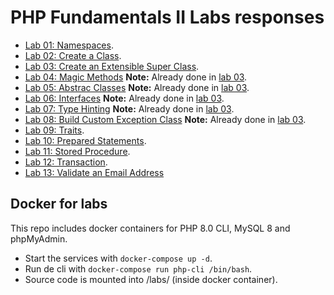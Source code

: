 # PHP Fundamentals II Labs responses

- [Lab 01: Namespaces](/01-Namespace/README.md).
- [Lab 02: Create a Class](/02-Create_a_Class/).
- [Lab 03: Create an Extensible Super Class](/03-Create_an_Extensible_Super_Class/).
- [Lab 04: Magic Methods](/04-Magic_Methods/) **Note:** Already done in [lab 03](/03-Create_an_Extensible_Super_Class/).
- [Lab 05: Abstrac Classes](/05-Abstrac_Classes/) **Note:** Already done in [lab 03](/03-Create_an_Extensible_Super_Class/).
- [Lab 06: Interfaces](/06-Interfaces/) **Note:** Already done in [lab 03](/03-Create_an_Extensible_Super_Class/).
- [Lab 07: Type Hinting](/07-Type_Hinting/) **Note:** Already done in [lab 03](/03-Create_an_Extensible_Super_Class/).
- [Lab 08: Build Custom Exception Class](/08-Build_Custom_Exception_Class/) **Note:** Already done in [lab 03](/03-Create_an_Extensible_Super_Class/).
- [Lab 09: Traits](/09-Traits/).
- [Lab 10: Prepared Statements](/10-Prepared-Statements/).
- [Lab 11: Stored Procedure](/11-Stored_Procedure/).
- [Lab 12: Transaction](/12-Transaction/).
- [Lab 13: Validate an Email Address](/13-Validate_an_Email_Address/)

## Docker for labs

This repo includes docker containers for PHP 8.0 CLI, MySQL 8 and phpMyAdmin.

- Start the services with ```docker-compose up -d```.
- Run de cli with ```docker-compose run php-cli /bin/bash```.
- Source code is mounted into /labs/ (inside docker container).
